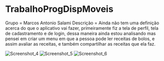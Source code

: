 # TrabalhoProgDispMoveis
Grupo = Marcos Antonio Salami
Descrição = Ainda não tem uma definição acerca do que o aplicativo vai fazer, primeiramente fiz a tela de perfil, tela de cadastramento e de login, dessa maneira ainda estou analisando mas pensei em criar um menu em que a pessoa pode ler receitas de bolos, e assim avaliar as receitas, e também compartilhar as receitas que ela faz.

![Screenshot_4](https://user-images.githubusercontent.com/58121988/142077801-fcaf54b0-3609-4d65-8a65-78d2a6943ac0.png)
![Screenshot_5](https://user-images.githubusercontent.com/58121988/142077789-9997a952-8718-4387-91a7-1958bddf9633.png)
![Screenshot_6](https://user-images.githubusercontent.com/58121988/142077777-d2207f74-8968-4e20-844b-05047905067f.png)


